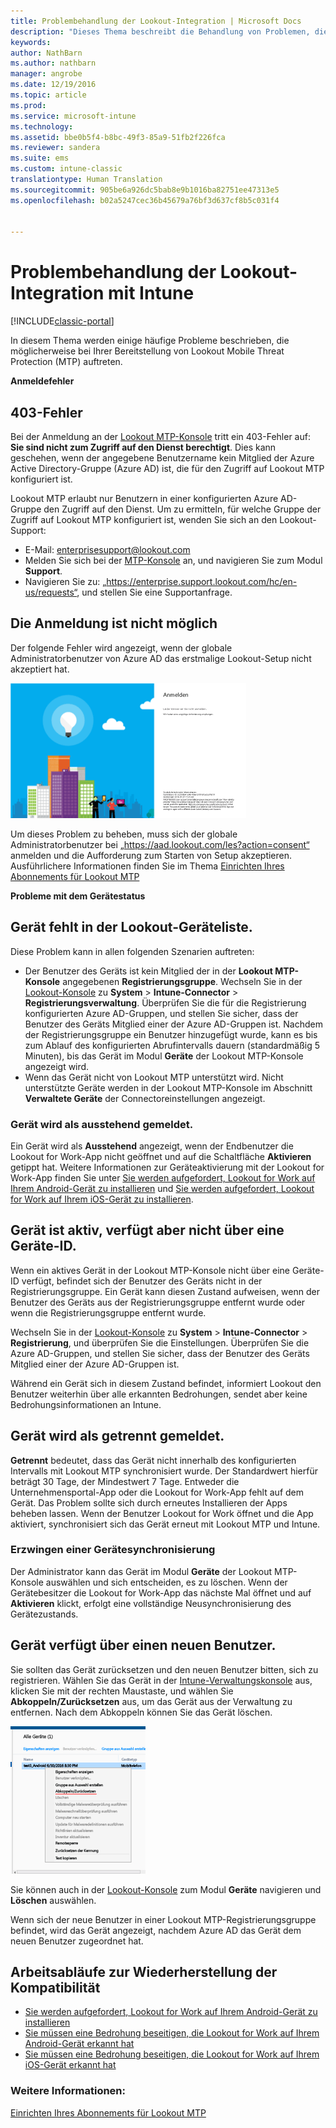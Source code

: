 ```yaml
---
title: Problembehandlung der Lookout-Integration | Microsoft Docs
description: "Dieses Thema beschreibt die Behandlung von Problemen, die im Zusammenhang mit der Lookout-Integration häufig auftreten."
keywords: 
author: NathBarn
ms.author: nathbarn
manager: angrobe
ms.date: 12/19/2016
ms.topic: article
ms.prod: 
ms.service: microsoft-intune
ms.technology: 
ms.assetid: bbe0b5f4-b8bc-49f3-85a9-51fb2f226fca
ms.reviewer: sandera
ms.suite: ems
ms.custom: intune-classic
translationtype: Human Translation
ms.sourcegitcommit: 905be6a926dc5bab8e9b1016ba82751ee47313e5
ms.openlocfilehash: b02a5247cec36b45679a76bf3d637cf8b5c031f4


---
```


# <a name="troubleshoot-lookout-integration-with-intune"></a>Problembehandlung der Lookout-Integration mit Intune

[!INCLUDE[classic-portal](../includes/classic-portal.md)]

In diesem Thema werden einige häufige Probleme beschrieben, die möglicherweise bei Ihrer Bereitstellung von Lookout Mobile Threat Protection (MTP) auftreten.

**Anmeldefehler**

## <a name="403-errors"></a>403-Fehler
Bei der Anmeldung an der [Lookout MTP-Konsole](https://aad.lookout.com) tritt ein 403-Fehler auf: **Sie sind nicht zum Zugriff auf den Dienst berechtigt**. Dies kann geschehen, wenn der angegebene Benutzername kein Mitglied der Azure Active Directory-Gruppe (Azure AD) ist, die für den Zugriff auf Lookout MTP konfiguriert ist.

Lookout MTP erlaubt nur Benutzern in einer konfigurierten Azure AD-Gruppe den Zugriff auf den Dienst. Um zu ermitteln, für welche Gruppe der Zugriff auf Lookout MTP konfiguriert ist, wenden Sie sich an den Lookout-Support:

* E-Mail: enterprisesupport@lookout.com
* Melden Sie sich bei der [MTP-Konsole](http://aad.lookout.com) an, und navigieren Sie zum Modul **Support**.
* Navigieren Sie zu: „https://enterprise.support.lookout.com/hc/en-us/requests“, und stellen Sie eine Supportanfrage.

## <a name="unable-to-sign-in"></a>Die Anmeldung ist nicht möglich
Der folgende Fehler wird angezeigt, wenn der globale Administratorbenutzer von Azure AD das erstmalige Lookout-Setup nicht akzeptiert hat.

![Screenshot des Lookout-Anmeldebildschirms, der den Anmeldefehler darstellt](../media/mtp/lookout-mtp-consent-not-accepted-error.png)

Um dieses Problem zu beheben, muss sich der globale Administratorbenutzer bei „https://aad.lookout.com/les?action=consent“ anmelden und die Aufforderung zum Starten von Setup akzeptieren. Ausführlichere Informationen finden Sie im Thema [Einrichten Ihres Abonnements für Lookout MTP](../deploy-use/set-up-your-subscription-with-lookout-mtp.md)

**Probleme mit dem Gerätestatus**

## <a name="device-missing-from-lookout-device-list"></a>Gerät fehlt in der Lookout-Geräteliste.

Diese Problem kann in allen folgenden Szenarien auftreten:
* Der Benutzer des Geräts ist kein Mitglied der in der **Lookout MTP-Konsole** angegebenen **Registrierungsgruppe**.  Wechseln Sie in der [Lookout-Konsole](http://aad.lookout.com) zu **System** > **Intune-Connector** > **Registrierungsverwaltung**.  Überprüfen Sie die für die Registrierung konfigurierten Azure AD-Gruppen, und stellen Sie sicher, dass der Benutzer des Geräts Mitglied einer der Azure AD-Gruppen ist.  Nachdem der Registrierungsgruppe ein Benutzer hinzugefügt wurde, kann es bis zum Ablauf des konfigurierten Abrufintervalls dauern (standardmäßig 5 Minuten), bis das Gerät im Modul **Geräte** der Lookout MTP-Konsole angezeigt wird.
* Wenn das Gerät nicht von Lookout MTP unterstützt wird.  Nicht unterstützte Geräte werden in der Lookout MTP-Konsole im Abschnitt **Verwaltete Geräte** der Connectoreinstellungen angezeigt.

### <a name="device-reported-as-pending"></a>Gerät wird als **ausstehend** gemeldet.

Ein Gerät wird als **Ausstehend** angezeigt, wenn der Endbenutzer die Lookout for Work-App nicht geöffnet und auf die Schaltfläche **Aktivieren** getippt hat. Weitere Informationen zur Geräteaktivierung mit der Lookout for Work-App finden Sie unter [Sie werden aufgefordert, Lookout for Work auf Ihrem Android-Gerät zu installieren](http://docs.microsoft.com/intune/enduser/you-are-prompted-to-install-lookout-for-work-android) und [Sie werden aufgefordert, Lookout for Work auf Ihrem iOS-Gerät zu installieren](https://docs.microsoft.com/en-us/intune/enduser/you-are-prompted-to-install-lookout-for-work-ios).

## <a name="device-whos-active-but-has-no-device-id"></a>Gerät ist aktiv, verfügt aber nicht über eine Geräte-ID.
Wenn ein aktives Gerät in der Lookout MTP-Konsole nicht über eine Geräte-ID verfügt, befindet sich der Benutzer des Geräts nicht in der Registrierungsgruppe. Ein Gerät kann diesen Zustand aufweisen, wenn der Benutzer des Geräts aus der Registrierungsgruppe entfernt wurde oder wenn die Registrierungsgruppe entfernt wurde.

Wechseln Sie in der [Lookout-Konsole](http://aad.lookout.com) zu **System** > **Intune-Connector** > **Registrierung**, und überprüfen Sie die Einstellungen.  Überprüfen Sie die Azure AD-Gruppen, und stellen Sie sicher, dass der Benutzer des Geräts Mitglied einer der Azure AD-Gruppen ist.

Während ein Gerät sich in diesem Zustand befindet, informiert Lookout den Benutzer weiterhin über alle erkannten Bedrohungen, sendet aber keine Bedrohungsinformationen an Intune.

## <a name="device-reported-as-disconnected"></a>Gerät wird als **getrennt** gemeldet.

**Getrennt** bedeutet, dass das Gerät nicht innerhalb des konfigurierten Intervalls mit Lookout MTP synchronisiert wurde. Der Standardwert hierfür beträgt 30 Tage, der Mindestwert 7 Tage. Entweder die Unternehmensportal-App oder die Lookout for Work-App fehlt auf dem Gerät. Das Problem sollte sich durch erneutes Installieren der Apps beheben lassen. Wenn der Benutzer Lookout for Work öffnet und die App aktiviert, synchronisiert sich das Gerät erneut mit Lookout MTP und Intune.

### <a name="forcing-a-device-sync"></a>Erzwingen einer Gerätesynchronisierung
Der Administrator kann das Gerät im Modul **Geräte** der Lookout MTP-Konsole auswählen und sich entscheiden, es zu löschen.   Wenn der Gerätebesitzer die Lookout for Work-App das nächste Mal öffnet und auf **Aktivieren** klickt, erfolgt eine vollständige Neusynchronisierung des Gerätezustands.

## <a name="device-has-a-new-user"></a>Gerät verfügt über einen neuen Benutzer.
Sie sollten das Gerät zurücksetzen und den neuen Benutzer bitten, sich zu registrieren.  Wählen Sie das Gerät in der [Intune-Verwaltungskonsole](https://manage.microsoft.com) aus, klicken Sie mit der rechten Maustaste, und wählen Sie **Abkoppeln/Zurücksetzen** aus, um das Gerät aus der Verwaltung zu entfernen. Nach dem Abkoppeln können Sie das Gerät löschen.

![Screenshot des Gerätemoduls in der Intune-Verwaltungskonsole mit dargestellter Option „Abkoppeln/Zurücksetzen“](../media/mtp/mtp-retire-device-intune-console.png)

Sie können auch in der [Lookout-Konsole](http://aad.lookout.com) zum Modul **Geräte** navigieren und **Löschen** auswählen.

Wenn sich der neue Benutzer in einer Lookout MTP-Registrierungsgruppe befindet, wird das Gerät angezeigt, nachdem Azure AD das Gerät dem neuen Benutzer zugeordnet hat.

## <a name="compliance-remediation-workflows"></a>Arbeitsabläufe zur Wiederherstellung der Kompatibilität
- [Sie werden aufgefordert, Lookout for Work auf Ihrem Android-Gerät zu installieren]( http://docs.microsoft.com/intune/enduser/you-are-prompted-to-install-lookout-for-work-android)
- [Sie müssen eine Bedrohung beseitigen, die Lookout for Work auf Ihrem Android-Gerät erkannt hat](http://docs.microsoft.com/intune/enduser/you-need-to-resolve-a-threat-found-by-lookout-for-work-android)
- [Sie müssen eine Bedrohung beseitigen, die Lookout for Work auf Ihrem iOS-Gerät erkannt hat](https://docs.microsoft.com/en-us/intune/enduser/you-need-to-resolve-a-threat-found-by-lookout-for-work-ios)


### <a name="see-also"></a>Weitere Informationen:
[Einrichten Ihres Abonnements für Lookout MTP](https://docs.microsoft.com/en-us/intune/deploy-use/set-up-your-subscription-with-lookout-mtp)



<!--HONumber=Feb17_HO3-->


